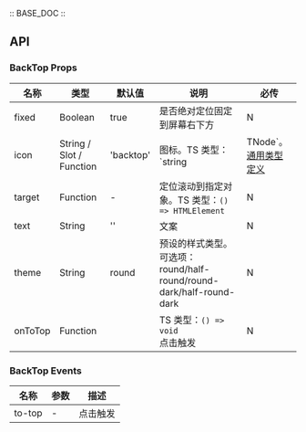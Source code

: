 :: BASE_DOC ::

## API
### BackTop Props

名称 | 类型 | 默认值 | 说明 | 必传
-- | -- | -- | -- | --
fixed | Boolean | true | 是否绝对定位固定到屏幕右下方 | N
icon | String / Slot / Function | 'backtop' | 图标。TS 类型：`string | TNode`。[通用类型定义](https://github.com/Tencent/tdesign-mobile-vue/blob/develop/src/common.ts) | N
target | Function | - | 定位滚动到指定对象。TS 类型：`() => HTMLElement` | N
text | String | '' | 文案 | N
theme | String | round | 预设的样式类型。可选项：round/half-round/round-dark/half-round-dark | N
onToTop | Function |  | TS 类型：`() => void`<br/>点击触发 | N

### BackTop Events

名称 | 参数 | 描述
-- | -- | --
to-top | - | 点击触发
